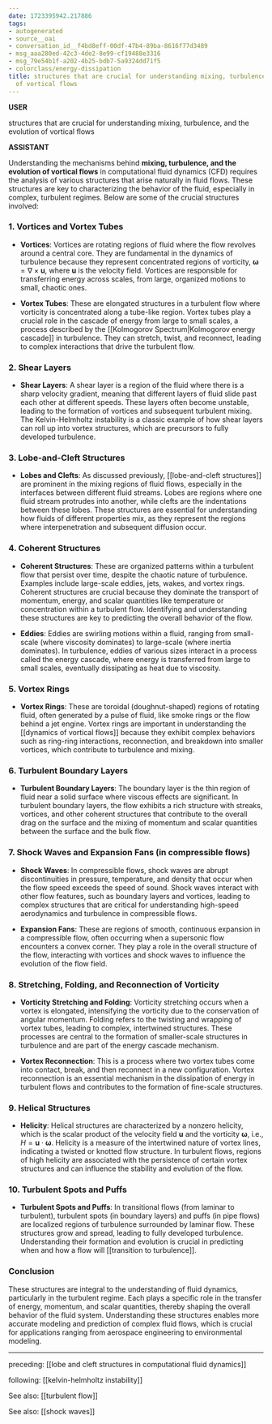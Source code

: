 ```yaml
---
date: 1723395942.217886
tags:
- autogenerated
- source__oai
- conversation_id__f4bd8eff-00df-47b4-89ba-8616f77d3489
- msg_aaa280ed-42c3-4de2-8e99-cf19488e3316
- msg_79e54b1f-a202-4b25-bdb7-5a9324dd71f5
- colorclass/energy-dissipation
title: structures that are crucial for understanding mixing, turbulence, and the evolution
  of vortical flows
---
```


**USER**

structures that are crucial for understanding mixing, turbulence, and the evolution of vortical flows


**ASSISTANT**

Understanding the mechanisms behind **mixing, turbulence, and the evolution of vortical flows** in computational fluid dynamics (CFD) requires the analysis of various structures that arise naturally in fluid flows. These structures are key to characterizing the behavior of the fluid, especially in complex, turbulent regimes. Below are some of the crucial structures involved:

### 1. **Vortices and Vortex Tubes**

- **Vortices**: Vortices are rotating regions of fluid where the flow revolves around a central core. They are fundamental in the dynamics of turbulence because they represent concentrated regions of vorticity, $\boldsymbol{\omega} = \nabla \times \boldsymbol{u}$, where $\boldsymbol{u}$ is the velocity field. Vortices are responsible for transferring energy across scales, from large, organized motions to small, chaotic ones.

- **Vortex Tubes**: These are elongated structures in a turbulent flow where vorticity is concentrated along a tube-like region. Vortex tubes play a crucial role in the cascade of energy from large to small scales, a process described by the [[Kolmogorov Spectrum|Kolmogorov energy cascade]] in turbulence. They can stretch, twist, and reconnect, leading to complex interactions that drive the turbulent flow.

### 2. **Shear Layers**

- **Shear Layers**: A shear layer is a region of the fluid where there is a sharp velocity gradient, meaning that different layers of fluid slide past each other at different speeds. These layers often become unstable, leading to the formation of vortices and subsequent turbulent mixing. The Kelvin-Helmholtz instability is a classic example of how shear layers can roll up into vortex structures, which are precursors to fully developed turbulence.

### 3. **Lobe-and-Cleft Structures**

- **Lobes and Clefts**: As discussed previously, [[lobe-and-cleft structures]] are prominent in the mixing regions of fluid flows, especially in the interfaces between different fluid streams. Lobes are regions where one fluid stream protrudes into another, while clefts are the indentations between these lobes. These structures are essential for understanding how fluids of different properties mix, as they represent the regions where interpenetration and subsequent diffusion occur.

### 4. **Coherent Structures**

- **Coherent Structures**: These are organized patterns within a turbulent flow that persist over time, despite the chaotic nature of turbulence. Examples include large-scale eddies, jets, wakes, and vortex rings. Coherent structures are crucial because they dominate the transport of momentum, energy, and scalar quantities like temperature or concentration within a turbulent flow. Identifying and understanding these structures are key to predicting the overall behavior of the flow.

- **Eddies**: Eddies are swirling motions within a fluid, ranging from small-scale (where viscosity dominates) to large-scale (where inertia dominates). In turbulence, eddies of various sizes interact in a process called the energy cascade, where energy is transferred from large to small scales, eventually dissipating as heat due to viscosity.

### 5. **Vortex Rings**

- **Vortex Rings**: These are toroidal (doughnut-shaped) regions of rotating fluid, often generated by a pulse of fluid, like smoke rings or the flow behind a jet engine. Vortex rings are important in understanding the [[dynamics of vortical flows]] because they exhibit complex behaviors such as ring-ring interactions, reconnection, and breakdown into smaller vortices, which contribute to turbulence and mixing.

### 6. **Turbulent Boundary Layers**

- **Turbulent Boundary Layers**: The boundary layer is the thin region of fluid near a solid surface where viscous effects are significant. In turbulent boundary layers, the flow exhibits a rich structure with streaks, vortices, and other coherent structures that contribute to the overall drag on the surface and the mixing of momentum and scalar quantities between the surface and the bulk flow.

### 7. **Shock Waves and Expansion Fans (in compressible flows)**

- **Shock Waves**: In compressible flows, shock waves are abrupt discontinuities in pressure, temperature, and density that occur when the flow speed exceeds the speed of sound. Shock waves interact with other flow features, such as boundary layers and vortices, leading to complex structures that are critical for understanding high-speed aerodynamics and turbulence in compressible flows.

- **Expansion Fans**: These are regions of smooth, continuous expansion in a compressible flow, often occurring when a supersonic flow encounters a convex corner. They play a role in the overall structure of the flow, interacting with vortices and shock waves to influence the evolution of the flow field.

### 8. **Stretching, Folding, and Reconnection of Vorticity**

- **Vorticity Stretching and Folding**: Vorticity stretching occurs when a vortex is elongated, intensifying the vorticity due to the conservation of angular momentum. Folding refers to the twisting and wrapping of vortex tubes, leading to complex, intertwined structures. These processes are central to the formation of smaller-scale structures in turbulence and are part of the energy cascade mechanism.

- **Vortex Reconnection**: This is a process where two vortex tubes come into contact, break, and then reconnect in a new configuration. Vortex reconnection is an essential mechanism in the dissipation of energy in turbulent flows and contributes to the formation of fine-scale structures.

### 9. **Helical Structures**

- **Helicity**: Helical structures are characterized by a nonzero helicity, which is the scalar product of the velocity field $\boldsymbol{u}$ and the vorticity $\boldsymbol{\omega}$, i.e., $H = \boldsymbol{u} \cdot \boldsymbol{\omega}$. Helicity is a measure of the intertwined nature of vortex lines, indicating a twisted or knotted flow structure. In turbulent flows, regions of high helicity are associated with the persistence of certain vortex structures and can influence the stability and evolution of the flow.

### 10. **Turbulent Spots and Puffs**

- **Turbulent Spots and Puffs**: In transitional flows (from laminar to turbulent), turbulent spots (in boundary layers) and puffs (in pipe flows) are localized regions of turbulence surrounded by laminar flow. These structures grow and spread, leading to fully developed turbulence. Understanding their formation and evolution is crucial in predicting when and how a flow will [[transition to turbulence]].

### Conclusion

These structures are integral to the understanding of fluid dynamics, particularly in the turbulent regime. Each plays a specific role in the transfer of energy, momentum, and scalar quantities, thereby shaping the overall behavior of the fluid system. Understanding these structures enables more accurate modeling and prediction of complex fluid flows, which is crucial for applications ranging from aerospace engineering to environmental modeling.


---

preceding: [[lobe and cleft structures in computational fluid dynamics]]  


following: [[kelvin-helmholtz instability]]

See also: [[turbulent flow]]


See also: [[shock waves]]